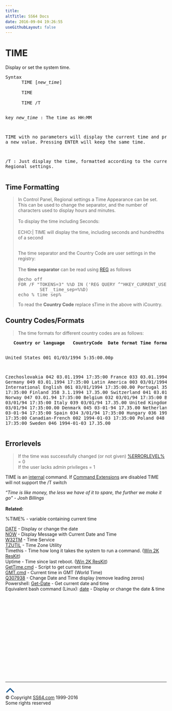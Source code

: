 ```yaml
---
title:
altTitle: SS64 Docs
date: 2016-09-04 19:26:55
useGithubLayout: false
---
```

<!-- #BeginLibraryItem "/Library/head_nt.lbi" --><!-- #EndLibraryItem --><h1>TIME</h1> 
<p>Display or set the system time. </p>
<pre>Syntax
      TIME [<i>new_time</i>]<br>
      TIME
<br>      TIME /T

key
   <i>new_time</i> : The time as HH:MM

   TIME with no parameters will display the current time and prompt 
   for a new value. Pressing ENTER will keep the same time.

  /T : Just display the time, formatted according to the current Regional settings.</pre>
<h2> Time Formatting</h2>
<blockquote>
<p>  In Control Panel, Regional settings a Time Appearance can be set. This can be 
  used to change the separator, and the number of characters used to display hours 
  and minutes.<br>
  <br>
  To display the time including Seconds:<br>
  <br>
  ECHO:| TIME will display the time, including seconds and hundredths of a second 
  <br>
  <br>

The time separator and the Country Code are user settings in the registry:<br>
  <br>
The <b>time separator</b> can be read using <a href="reg.html">REG</a> as follows</p>
<pre>@echo off
FOR /F "TOKENS=3" %%D IN ('REG QUERY ^"HKEY_CURRENT_USER\Control Panel\International^" /v sTime ^| find ^"REG_SZ^"') DO (
        SET _time_sep=%%D)
echo %_time_sep%</pre>
<p> To read the <b>Country Code</b> replace <span class="code">sTime</span> in the above with <span class="code">iCountry</span>.</p>
</blockquote>
<h2>Country Codes/Formats</h2>
<blockquote>
<p>The time formats for different country codes are as follows:</p>
</blockquote>
<!-- google_ad_section_start(weight=ignore) -->
<pre><b>   Country or language   CountryCode  Date format Time format</b>

   United States         001          01/03/1994  5:35:00.00p
  
   Czechoslovakia        042          03.01.1994 17:35:00 
   France                033          03.01.1994 17:35:00
   Germany               049          03.01.1994 17:35:00
   Latin America         003          03/01/1994  5:35:00.00p
   International English 061          03/01/1994 17:35:00.00
   Portugal              351          03-01-1994 17:35:00
   Finland               358          3.1.1994   17.35.00
   Switzerland           041          03.01.94   17 35.00
   Norway                047          03.01.94   17:35:00
   Belgium               032          03/01/94   17:35:00
   Brazil                055          03/01/94   17:35:00
   Italy                 039          03/01/94   17.35.00
   United Kingdom        044          03/01/94   17:35:00.00
   Denmark               045          03-01-94   17.35.00
   Netherlands           031          03-01-94   17:35:00
   Spain                 034          3/01/94    17:35:00
   Hungary               036          1994.01.03 17:35:00
   Canadian-French       002          1994-01-03 17:35:00
   Poland                048          1994-01-03 17:35:00
   Sweden                046          1994-01-03 17.35.00</pre>
<h2>Errorlevels</h2>
<blockquote>
<p>If the time was successfully changed (or not given) <a href="errorlevel.html">%ERRORLEVEL%</a> = 0<br>
If the user lacks admin privileges = 1</p>
</blockquote>
<p>TIME is an <a href="syntax-internal.html">internal</a> command. If <a href="cmd.html">Command Extensions</a> are disabled <!-- google_ad_section_end -->TIME 
  will not support the /T switch</p>
<p><i class="quote">“Time is like money, the less we have of it to spare, the further we make it go” - Josh Billings </i><br>
<br>
<b>Related:</b></p>
<p>%TIME% - variable containing current time <br>

<a href="date.html">DATE</a> - Display or change the date<br>
  <a href="now.html">NOW</a> - Display Message with Current Date and Time<br>
 <a href="w32tm.html">W32TM</a> - Time Service<br>
<a href="tzutil.html">TZUTIL</a> - Time Zone Utility<br>
  Timethis - Time how long it takes the system to run a command. (<a href="../links/windows.html#kits">Win 
  2K ResKit</a>) <br>
  Uptime - Time since last reboot. (<a href="../links/windows.html#kits">Win 2K 
  ResKit</a>) <br>
  <a href="syntax-gettime.html">GetTime.cmd</a> - Script to get current time <br>
  <a href="syntax-gmt.html">GMT.cmd</a> - Current time in GMT (World Time)<br>
<a href="https://support.microsoft.com/kb/307938">Q307938</a> - Change Date and Time display (remove leading zeros) <br>
Powershell: <a href="../ps/get-date.html">Get-Date</a> - Get current date and time<br>
  Equivalent bash command (Linux): <a href="../bash/date.html">date</a> - Display or change the date &amp; time</p><!-- #BeginLibraryItem "/Library/foot_nt.lbi" --><p>
<!-- windows300 -->
<ins class="adsbygoogle" style="display:inline-block;width:300px;height:250px" data-ad-client="ca-pub-6140977852749469" data-ad-slot="7649547908"></ins>
<script>
(adsbygoogle = window.adsbygoogle || []).push({});
</script></p>
<hr>
<div id="bl" class="footer"><a href="time.html#"><img src="../images/top.png" width="30" height="22" alt="Back to the Top"></a></div>
<div id="br" class="footer, tagline">© Copyright <a href="http://ss64.com/">SS64.com</a> 1999-2016<br>
Some rights reserved</div><!-- #EndLibraryItem -->

